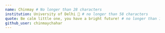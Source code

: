 ```yaml
---
name: Chinmay # No longer than 28 characters
institution: University of Delhi 🚩 # no longer than 58 characters
quote: Be calm little one, you have a bright future! # no longer than 100 characters, avoid using quotes(") to guarantee the format remains the same.
github_user: chinmaychahar
---
```

